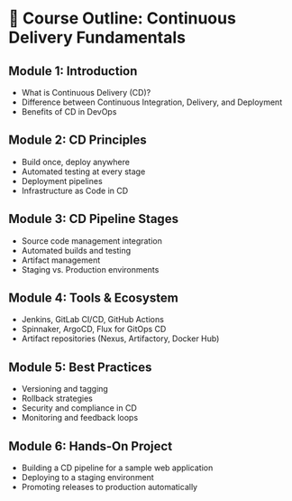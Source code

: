 
# 📘 Course Outline: Continuous Delivery Fundamentals

## Module 1: Introduction
- What is Continuous Delivery (CD)?  
- Difference between Continuous Integration, Delivery, and Deployment  
- Benefits of CD in DevOps  

## Module 2: CD Principles
- Build once, deploy anywhere  
- Automated testing at every stage  
- Deployment pipelines  
- Infrastructure as Code in CD  

## Module 3: CD Pipeline Stages
- Source code management integration  
- Automated builds and testing  
- Artifact management  
- Staging vs. Production environments  

## Module 4: Tools & Ecosystem
- Jenkins, GitLab CI/CD, GitHub Actions  
- Spinnaker, ArgoCD, Flux for GitOps CD  
- Artifact repositories (Nexus, Artifactory, Docker Hub)  

## Module 5: Best Practices
- Versioning and tagging  
- Rollback strategies  
- Security and compliance in CD  
- Monitoring and feedback loops  

## Module 6: Hands-On Project
- Building a CD pipeline for a sample web application  
- Deploying to a staging environment  
- Promoting releases to production automatically  
